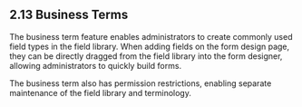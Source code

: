 ## 2.13 Business Terms

The business term feature enables administrators to create commonly used field types in the field library. When adding fields on the form design page, they can be directly dragged from the field library into the form designer, allowing administrators to quickly build forms.

The business term also has permission restrictions, enabling separate maintenance of the field library and terminology.
